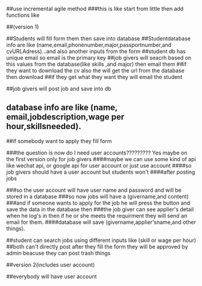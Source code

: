 ##use incremental agile method 
###this is like start from little then add functions like




##(version 1)




##Students will fill form them then save into database 
##Studentdatabase info are like (name,email,phonenumber,major,passportnumber,and cvURLAdress)...and also another inputs from the form
##student db has unique email so email is the primary key
##job givers will seacrh based on this values from the database(like skills ,and major) then email them 
##if they want to download the cv also the will get the url from the database then download 
##if they get what they want they will email the student

##job givers will post job and save into db
## database info are like (name, email,jobdescription,wage per hour,skillsneeded).
##if somebody want to apply they fill form

###the question is now do I need user accounts????????? Yes maybe on the first version only for job givers
####maybe we can use some kind of api like wechat api, or google api for user account or just use account 
####so job givers should have a user account but students won't 
####after posting jobs 

###so the user account will have user name and password and will be stored in a database
###so now jobs will have a (givername,and content) 
###and if someone wants to apply for the job he will press the button and save the data in the database then
###the job giver can see applier's detail when he log's in then if he or she meets the requirment they will send an email for them.
####database will save (givername,applier'sname,and other things).




##student can search jobs using different inputs like (skill or wage per hour)
##both can't directly post after they fill the form they will be approved by admin beacuse they can post trash things 




##version 2(includes user account)

##everybody will have user account
